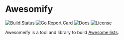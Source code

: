# Awesomify

[![Build Status][build-status-svg]][build-status-url]
[![Go Report Card][goreport-svg]][goreport-url]
[![Docs][docs-godoc-svg]][docs-godoc-url]
[![License][license-svg]][license-url]

Awesomeify is a tool and library to build [Awesome lists](https://github.com/sindresorhus/awesome).

 [build-status-svg]: https://github.com/grokify/awesomify/workflows/test/badge.svg?branch=main
 [build-status-url]: https://github.com/grokify/awesomify/actions/workflows/go_build.yaml
 [goreport-svg]: https://goreportcard.com/badge/github.com/grokify/awesomify
 [goreport-url]: https://goreportcard.com/report/github.com/grokify/awesomify
 [docs-godoc-svg]: https://pkg.go.dev/badge/github.com/grokify/awesomify
 [docs-godoc-url]: https://pkg.go.dev/github.com/grokify/awesomify
 [license-svg]: https://img.shields.io/badge/license-MIT-awesomify.svg
 [license-url]: https://github.com/grokify/awesomify/blob/master/LICENSE